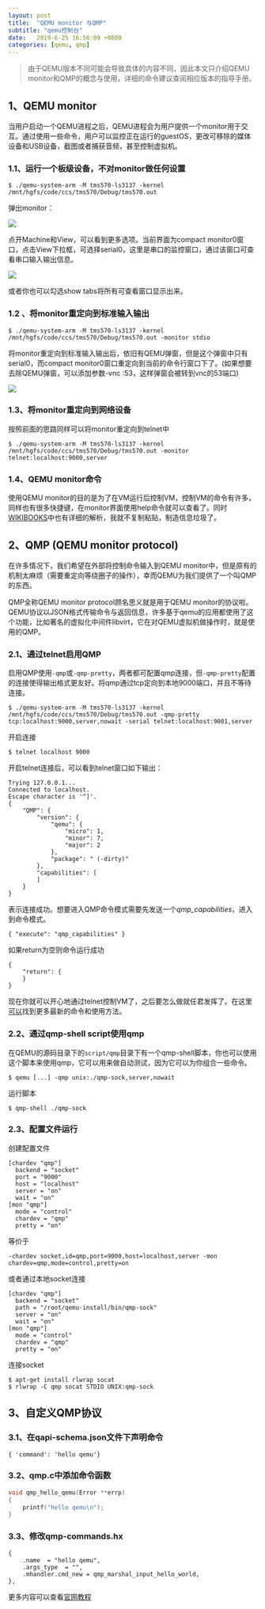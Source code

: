 ```yaml
---
layout: post
title:  "QEMU monitor 与QMP"
subtitle: "qemu控制台"
date:   2019-6-25 16:56:09 +0800
categories: [qemu, qmp]
---
```


>由于QEMU版本不同可能会导致具体的内容不同，因此本文只介绍QEMU monitor和QMP的概念与使用，详细的命令建议查阅相应版本的指导手册。

## 1、QEMU monitor

当用户启动一个QEMU进程之后，QEMU进程会为用户提供一个monitor用于交互。通过使用一些命令，用户可以监控正在运行的guestOS，更改可移除的媒体设备和USB设备，截图或者捕获音频，甚至控制虚拟机。

### 1.1、运行一个板级设备，不对monitor做任何设置

```shell
$ ./qemu-system-arm -M tms570-ls3137 -kernel /mnt/hgfs/code/ccs/tms570/Debug/tms570.out
```

弹出monitor：

<img class="col-lg-12 col-md-12 mx-auto" src="\pictures\qemu-monitor.png"/>

点开Machine和View，可以看到更多选项。当前界面为compact monitor0窗口，点击View下拉框，可选择serial0，这里是串口的监控窗口，通过该窗口可查看串口输入输出信息。

<img class="col-lg-12 col-md-12 mx-auto" src="\pictures\qemu-monitor-serial.png"/>

或者你也可以勾选show tabs将所有可查看窗口显示出来。

### 1.2 、将monitor重定向到标准输入输出

```shell
$ ./qemu-system-arm -M tms570-ls3137 -kernel /mnt/hgfs/code/ccs/tms570/Debug/tms570.out -monitor stdio
```

将monitor重定向到标准输入输出后，依旧有QEMU弹窗，但是这个弹窗中只有serial0，而compact monitor0窗口重定向到当前的命令行窗口下了。(如果想要去除QEMU弹窗，可以添加参数-vnc :53，这样弹窗会被转到vnc的53端口)

<img class="col-lg-12 col-md-12 mx-auto" src="\pictures\qemu-monitor-stdio.png"/>

### 1.3、将monitor重定向到网络设备

按照前面的思路同样可以将monitor重定向到telnet中

```shell
$ ./qemu-system-arm -M tms570-ls3137 -kernel /mnt/hgfs/code/ccs/tms570/Debug/tms570.out -monitor telnet:localhost:9000,server
```

### 1.4、QEMU monitor命令

使用QEMU monitor的目的是为了在VM运行后控制VM，控制VM的命令有许多，同样也有很多快捷键，在monitor界面使用help命令就可以查看了。同时[WIKIBOOKS](https://en.wikibooks.org/wiki/QEMU/Monitor)中也有详细的解析，我就不复制粘贴，制造信息垃圾了。

## 2、QMP (QEMU monitor protocol)

在许多情况下，我们希望在外部将控制命令输入到QEMU monitor中，但是原有的机制太麻烦（需要重定向等绕圈子的操作），幸而QEMU为我们提供了一个叫QMP的东西。

QMP全称QEMU monitor protocol顾名思义就是用于QEMU monitor的协议啦。QEMU协议以JSON格式传输命令与返回信息，许多基于qemu的应用都使用了这个功能，比如著名的虚拟化中间件libvirt，它在对QEMU虚拟机做操作时，就是使用的QMP。

### 2.1、通过telnet启用QMP

启用QMP使用`-qmp`或`-qmp-pretty`，两者都可配置qmp连接，但`-qmp-pretty`配置的连接使得输出格式更友好。将qmp通过tcp定向到本地9000端口，并且不等待连接。

```shell
$ ./qemu-system-arm -M tms570-ls3137 -kernel /mnt/hgfs/code/ccs/tms570/Debug/tms570.out -qmp-pretty tcp:localhost:9000,server,nowait -serial telnet:localhost:9001,server
```

开启连接

```shell
$ telnet localhost 9000
```

开启telnet连接后，可以看到telnet窗口如下输出：

```
Trying 127.0.0.1...
Connected to localhost.
Escape character is '^]'.
{
    "QMP": {
        "version": {
            "qemu": {
                "micro": 1,
                "minor": 7,
                "major": 2
            },
            "package": " (-dirty)"
        },
        "capabilities": [
        ]
    }
}
```

表示连接成功。想要进入QMP命令模式需要先发送一个*qmp_capabilities*，进入到命令模式。

```
{ "execute": "qmp_capabilities" }
```

如果return为空则命令运行成功

```
{
    "return": {
    }
}
```

现在你就可以开心地通过telnet控制VM了，之后要怎么做就任君发挥了。在这里[可以](https://qemu.weilnetz.de/doc/qemu-qmp-ref.html)找到更多最新的命令和使用方法。

### 2.2、通过qmp-shell script使用qmp

在QEMU的源码目录下的`script/qmp`目录下有一个qmp-shell脚本，你也可以使用这个脚本来使用qmp，它可以用来做自动测试，因为它可以为你组合一些命令。

```shell
$ qemu [...] -qmp unix:./qmp-sock,server,nowait
```

运行脚本

```shell
$ qmp-shell ./qmp-sock
```

### 2.3、配置文件运行

创建配置文件

```
[chardev "qmp"]
  backend = "socket"
  port = "9000"
  host = "localhost"
  server = "on"
  wait = "on"
[mon "qmp"]
  mode = "control"
  chardev = "qmp"
  pretty = "on"
```

等价于

```shell
-chardev socket,id=qmp,port=9000,host=localhost,server -mon chardev=qmp,mode=control,pretty=on
```

或者通过本地socket连接

```
[chardev "qmp"]
  backend = "socket"
  path = "/root/qemu-install/bin/qmp-sock"
  server = "on"
  wait = "on"
[mon "qmp"]
  mode = "control"
  chardev = "qmp"
  pretty = "on"
```

连接socket

```shell
$ apt-get install rlwrap socat
$ rlwrap -C qmp socat STDIO UNIX:qmp-sock
```

## 3、自定义QMP协议

### 3.1、在qapi-schema.json文件下声明命令

```
{ 'command': 'hello qemu'}
```

### 3.2、qmp.c中添加命令函数

```c
void qmp_hello_qemu(Error **errp)
{
	printf("hello qemu\n");
}
```

### 3.3、修改qmp-commands.hx

```
{
    .name  = "hello qemu",
    .args_type  = "",
    .mhandler.cmd_new = qmp_marshal_input_hello_world,
},
```

更多内容可以查看[官网教程](https://wiki.qemu.org/Documentation/QMP)